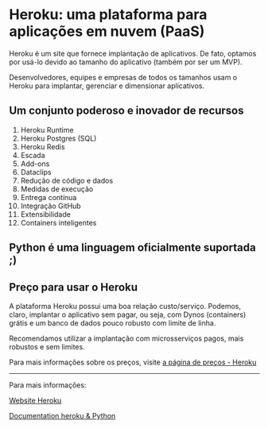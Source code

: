 # Heroku: uma plataforma para aplicações em nuvem (PaaS)

Heroku  é um site que fornece implantação de aplicativos.
De fato, optamos por usá-lo devido ao tamanho do aplicativo (também por ser um MVP).

Desenvolvedores, equipes e empresas de todos os tamanhos usam o Heroku para implantar, gerenciar e
dimensionar aplicativos.

## Um conjunto poderoso e inovador de recursos
1. Heroku Runtime
2. Heroku Postgres (SQL)
3. Heroku Redis
4. Escada
5. Add-ons
6. Dataclips
7. Redução de código e dados
8. Medidas de execução
9. Entrega contínua
10. Integração GitHub
11. Extensibilidade
12. Containers inteligentes

## Python é uma linguagem oficialmente suportada ;)

## Preço para usar o Heroku

A plataforma Heroku possui uma boa relação custo/serviço. Podemos, claro, implantar o aplicativo sem pagar,
ou seja, com Dynos (containers) grátis e um banco de dados pouco robusto com limite de linha.

Recomendamos utilizar a implantação com microsserviços pagos, mais robustos e sem limites.

Para mais informações sobre os preços, visite [a página de preços - Heroku](https://www.heroku.com/pricing)

<hr>
Para mais informações:

[Website Heroku](https://www.heroku.com/)

[Documentation heroku & Python](https://devcenter.heroku.com/categories/python-support)